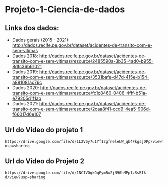 # Projeto-1-Ciencia-de-dados

## Links dos dados:
 - Dados gerais (2015 - 2021): http://dados.recife.pe.gov.br/dataset/acidentes-de-transito-com-e-sem-vitimas
 - Dados 2018: http://dados.recife.pe.gov.br/dataset/acidentes-de-transito-com-e-sem-vitimas/resource/2485590a-3b35-4ad0-b955-8dfc36b61021
 - Dados 2019: http://dados.recife.pe.gov.br/dataset/acidentes-de-transito-com-e-sem-vitimas/resource/3531bafe-d47d-415e-b154-a881081ac76c
 - Dados 2020: http://dados.recife.pe.gov.br/dataset/acidentes-de-transito-com-e-sem-vitimas/resource/fc1c8460-0406-4fff-b51a-e79205d1f1ab
 - Dados 2021: http://dados.recife.pe.gov.br/dataset/acidentes-de-transito-com-e-sem-vitimas/resource/2caa8f41-ccd9-4ea5-906d-f66017d6e107

## Url do Vídeo do projeto 1
    https://drive.google.com/file/d/1L2V6y7u1Yf12gfneleLW_qb4FkgsjDPp/view?usp=sharing

## Url do Vídeo do Projeto 2
    https://drive.google.com/file/d/1NCIVOqkOqFymBx2jN90hMPp1zSsBIk-d/view?usp=sharing
